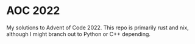 # AOC 2022
My solutions to Advent of Code 2022. This repo is primarily rust and nix, although I might branch out to Python or C++ depending.

